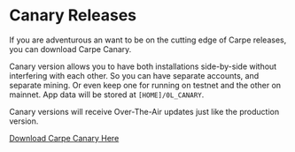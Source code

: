 # Canary Releases

If you are adventurous an want to be on the cutting edge of Carpe releases, you can download Carpe Canary.

Canary version allows you to have both installations side-by-side without interfering with each other. So you can have separate accounts, and separate mining. Or even keep one for running on testnet and the other on mainnet. App data will be stored at `[HOME]/0L_CANARY`.

Canary versions will receive Over-The-Air updates just like the production version.

[Download Carpe Canary Here](https://github.com/0LNetworkCommunity/carpe/releases/tag/v1.0.0-16-canary)
